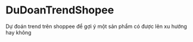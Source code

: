 # DuDoanTrendShopee
Dự đoán trend trên shoppee để gợi ý một sản phẩm có được lên xu hướng hay không
